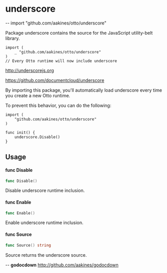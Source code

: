 # underscore
--
    import "github.com/aakines/otto/underscore"

Package underscore contains the source for the JavaScript utility-belt library.

    import (
    	_ "github.com/aakines/otto/underscore"
    )
    // Every Otto runtime will now include underscore

http://underscorejs.org

https://github.com/documentcloud/underscore

By importing this package, you'll automatically load underscore every time you
create a new Otto runtime.

To prevent this behavior, you can do the following:

    import (
    	"github.com/aakines/otto/underscore"
    )

    func init() {
    	underscore.Disable()
    }

## Usage

#### func  Disable

```go
func Disable()
```
Disable underscore runtime inclusion.

#### func  Enable

```go
func Enable()
```
Enable underscore runtime inclusion.

#### func  Source

```go
func Source() string
```
Source returns the underscore source.

--
**godocdown** http://github.com/aakines/godocdown

